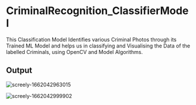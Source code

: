# CriminalRecognition_ClassifierModel
This Classification Model Identifies various Criminal Photos through its Trained ML Model and helps us in classifying and Visualising the Data of the labelled Criminals, using OpenCV and Model Algorithms.

## Output


![screely-1662042963015](https://user-images.githubusercontent.com/56397262/187941552-b37d6498-a62b-40d0-95bc-94ad09b3dc15.png)


![screely-1662042999902](https://user-images.githubusercontent.com/56397262/187941585-3bf5e0a9-4112-4556-b3f1-38f92c4d6bf9.png)
